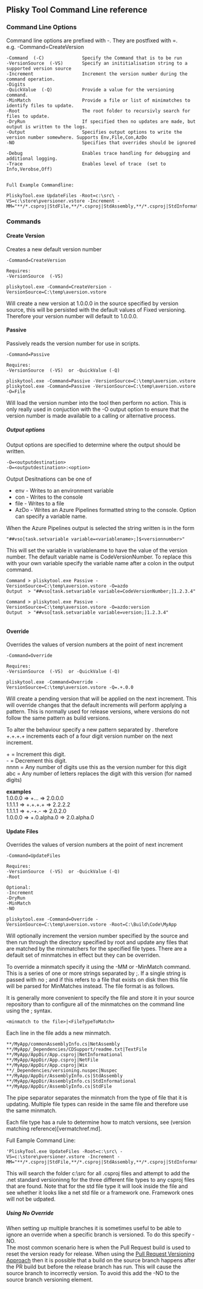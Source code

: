 ## Plisky Tool Command Line reference

### Command Line Options

Command line options are prefixed with -.  They are postfixed with =.  
e.g. -Command=CreateVersion 

```plaintext
-Command  (-C)              Specify the Command that is to be run
-VersionSource  (-VS)       Specify an inititialisation string to a supported version source
-Increment                  Increment the version number during the command operation.
-Digits                     
-QuickValue  (-Q)           Provide a value for the versioning command.
-MinMatch                   Provide a file or list of minimatches to identify files to update.
-Root                       The root folder to recursivly search for files to update.
-DryRun                     If specified then no updates are made, but output is written to the logs.
-Output                     Specifies output options to write the version number somewhere. Supports Env,File,Con,AzDo
-NO                         Specifies that overrides should be ignored

-Debug                      Enables trace handling for debugging and additional logging.
-Trace                      Enables level of trace  (set to Info,Verobse,Off)


Full Example Commandline:

PliskyTool.exe UpdateFiles -Root=c:\src\ -VS=c:\store\pversioner.vstore -Increment -MM="**/*.csproj|StdFile,**/*.csproj|StdAssembly,**/*.csproj|StdInformational"

```

### Commands

#### Create Version

Creates a new default version number 

```plaintext
-Command=CreateVersion

Requires:
-VersionSource  (-VS)
```

```dos
pliskytool.exe -Command=CreateVersion -VersionSource=C:\temp\aversion.vstore
```

Will create a new version at 1.0.0.0 in the source specified by version source, this will be persisted with the default values of Fixed versioning. Therefore your version number will default to 1.0.0.0.

#### Passive

Passively reads the version number for use in scripts.

```plaintext
-Command=Passive

Requires:
-VersionSource  (-VS)  or -QuickValue (-Q)
```

```dos
pliskytool.exe -Command=Passive -VersionSource=C:\temp\aversion.vstore
pliskytool.exe -Command=Passive -VersionSource=C:\temp\aversion.vstore -O=File
```

Will load the version number into the tool then perform no action.  This is only really used in conjuction with the -O output option to ensure that the version number is made available to a calling or alternative process.

##### Output options

Output options are specified to determine where the output should be written.

```plaintext
-O=<outputdestination>
-O=<outputdestination>:<option>
```

Output Desitnations can be one of 
* env - Writes to an environment variable 
* con - Writes to the console
* file - Writes to a file
* AzDo - Writes an Azure Pipelines formatted string to the console.  Option can specify a variable name.

When the Azure Pipelines output is selected the string written is in the form

```plaintext
"##vso[task.setvariable variable=<variablename>;]$<versionnumber>"
```

This will set the variable in variablename to have the value of the version number.  The default variable name is  CodeVersionNumber.  To replace this with your own variable specify the variable name after a colon in the output command.

```dos
Command > pliskytool.exe Passive -VersionSource=C:\temp\aversion.vstore -O=azdo
Output  > "##vso[task.setvariable variable=CodeVersionNumber;]1.2.3.4"

Command > pliskytool.exe Passive -VersionSource=C:\temp\aversion.vstore -O=azdo:version
Output  > "##vso[task.setvariable variable=version;]1.2.3.4"


```

#### Override
Overrides the values of version numbers at the point of next increment

```plaintext
-Command=Override

Requires:
-VersionSource  (-VS)  or -QuickValue (-Q)
```

```dos
pliskytool.exe -Command=Override -VersionSource=C:\temp\aversion.vstore -Q=.+.0.0
```

Will create a pending version that will be applied on the next increment.  This will override changes that the default increments will perform applying a pattern.  This is normally used for release versions, where versions do not follow the same pattern as build versions.  

To alter the behaviour specify a new pattern separated by . therefore +.+.+.+ increments each of a four digit version number on the next increment.

\+ = Increment this digit.  
\- = Decrement this digit.  
nnnn = Any number of digits use this as the version number for this digit  
abc  = Any number of letters replaces the digit with this version (for named digits)  

**examples**  
1.0.0.0  =>  +...  => 2.0.0.0  
1.1.1.1  =>  +.+.+.+ => 2.2.2.2  
1.1.1.1 => +.-+.-  => 2.0.2.0  
1.0.0.0 => +.0.alpha.0  => 2.0.alpha.0  

#### Update Files
Overrides the values of version numbers at the point of next increment

```plaintext
-Command=UpdateFiles

Requires:
-VersionSource  (-VS)  or -QuickValue (-Q)
-Root

Optional:
-Increment
-DryRun
-MinMatch 
-NO
```

```dos
pliskytool.exe -Command=Override -VersionSource=C:\temp\aversion.vstore -Root=C:\Build\Code\MyApp
```
Will optionally increment the version number specified by the source and then run through the directory specified by root and update any files that are matched by the minmatchers for the specified file types.  There are a default set of minmatches in effect but they can be overriden.

To override a minmatch specify it using the -MM or -MinMatch command.  This is a series of one or more strings separated by ;.  If a single string is passed with no ; and if this refers to a file that exists on disk then this file will be parsed for MinMatches instead.  The file format is as follows.

It is generally more convenient to specify the file and store it in your source repository than to configure all of the minmatches on the command line using the ; syntax.

```plaintext
<minmatch to the file>|<FileTypeToMatch>
```
Each line in the file adds a new minmatch. 

```plaintext
**/MyApp/commonAssemblyInfo.cs|NetAssembly
**/MyApp/_Dependencies/CDSupport/readme.txt|TextFile
**/MyApp/AppDir/App.csproj|NetInformational
**/MyApp/AppDir/App.csproj|NetFile
**/MyApp/AppDir/App.csproj|Wix
**/_Dependencies/versioning.nuspec|Nuspec
**/MyApp/AppDir/AssemblyInfo.cs|StdAssembly
**/MyApp/AppDir/AssemblyInfo.cs|StdInformational
**/MyApp/AppDir/AssemblyInfo.cs|StdFile
```

The pipe separator separates the minmatch from the type of file that it is updating.  Multiple file types can reside in the same file and therefore use the same minmatch.

Each file type has a rule to determine how to match versions, see (version matching reference)[vermatchref.md].



Full Eample Command Line:
```dos
'PliskyTool.exe UpdateFiles -Root=c:\src\ -VS=c:\store\pversioner.vstore -Increment -MM="**/*.csproj|StdFile,**/*.csproj|StdAssembly,**/*.csproj|StdInformational"
```
This will search the folder c:\src for all .csproj files and attempt to add the .net standard versioninng for the three different file types to any csproj files that are
found.  Note that for the std file type it will look inside the file and see whether it looks like a net std file or a framework one.  Framework ones
will not be udpated. 

##### Using No Override
When setting up multiple branches it is sometimes useful to be able to ignore an override when a specific branch is versioned.  To do this specify -NO.      
The most common scenario here is when the Pull Request build is used to reset the version ready for release.  When using the [Pull Request Versioning Approach](UsingPullRequestsToVersion.md) then it is possible that a build on the source branch happens after the PR build but before the release branch has run.  This will cause the source branch to incorrectly version.  To avoid this add the -NO to the source branch versioning element.



